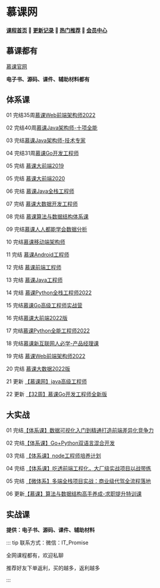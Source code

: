 # 慕课网

#### [**课程首页**](../../README.md) 💖 [**更新记录**](./gxjl-2023.md) 💖 [**热门推荐**](./rmtj.md) 💖 [**会员中心**](./vip.md)

## **慕课都有**

[慕课官网](https://www.imooc.com/)

**电子书、源码、课件、辅助材料都有**

## **体系课**

01 完结35周[慕课Web前端架构师2022](https://class.imooc.com/sale/fearchitect)

02 完结40周[慕课Java架构师-十项全能](https://class.imooc.com/sale/javaalmighty)

03 完结[慕课Java架构师-技术专家](https://class.imooc.com/sale/javaarchitect)

04 完结31周[慕课Go开发工程师](https://class.imooc.com/sale/go)

05 完结 [慕课大前端2019](https://class.imooc.com/sale/webfullstack)

05 完结 [慕课大前端2020](https://class.imooc.com/sale/webfullstack)

06 完结 [慕课Java全栈工程师](https://class.imooc.com/sale/javafullstack)

07 完结 [慕课大数据开发工程师](https://class.imooc.com/sale/bigdata)

08 完结 [慕课算法与数据结构体系课](https://class.imooc.com/sale/datastructure)

09 完结[慕课人人都能学会数据分析](https://class.imooc.com/sale/dataanalysis)

10 完结[慕课移动端架构师](https://class.imooc.com/sale/mobilearchitect)

11 完结 [慕课Android工程师](https://class.imooc.com/sale/newandroid)

12 完结 [慕课前端工程师](https://class.imooc.com/sale/fe2020)

13 完结 [慕课Java工程师](https://class.imooc.com/sale/java2020)

14 完结 [慕课Python全栈工程师2022](https://class.imooc.com/sale/python2020)

15 完结[慕课Go高级工程师实战营](https://class.imooc.com/sale/golive)

16 完结[慕课大前端2022版](https://class.imooc.com/sale/webfullstack2021)

17 完结[慕课Python全能工程师2022](https://class.imooc.com/sale/python2021)

18 完结[慕课新互联网人必学-产品经理课](https://class.imooc.com/sale/pm2021)

19 完结 [慕课Web前端架构师2022](https://class.imooc.com/sale/fearchitect)

20 完结 [慕课大数据2022版](https://class.imooc.com/sale/bigdata)

21 更新 [【慕课网】java高级工程师](https://class.imooc.com/sale/javasenior)

22 更新 [【32周】慕课Go开发工程师全新版](https://class.imooc.com/sale/newgo)

## **大实战**

01 完结[【体系课】数据可视化入门到精通打造前端差异化竞争力](https://coding.imooc.com/class/548.html)

02 完结[【体系课】Go+Python双语言混合开发](https://coding.imooc.com/class/469.html)

03 完结 [【体系课】node工程师培养计划](https://coding.imooc.com/class/ds/584)

04 完结 [【体系课】吃透前端工程化，大厂级实战项目以战带练](https://coding.imooc.com/class/548.html)

05 完结 [【微体系】多端全栈项目实战：商业级代驾全流程落地](https://coding.imooc.com/class/chapter/568.html#Anchor)

06 更新[【慕课】算法与数据结构高手养成-求职提升特训课](https://coding.imooc.com/class/ds/589)

## **实战课**

**提供：电子书、源码、课件、辅助材料**

::: tip
联系方式：微信：IT_Promise

全网课程都有，欢迎私聊

推荐好友下单返利，买的越多，返利越多

:::